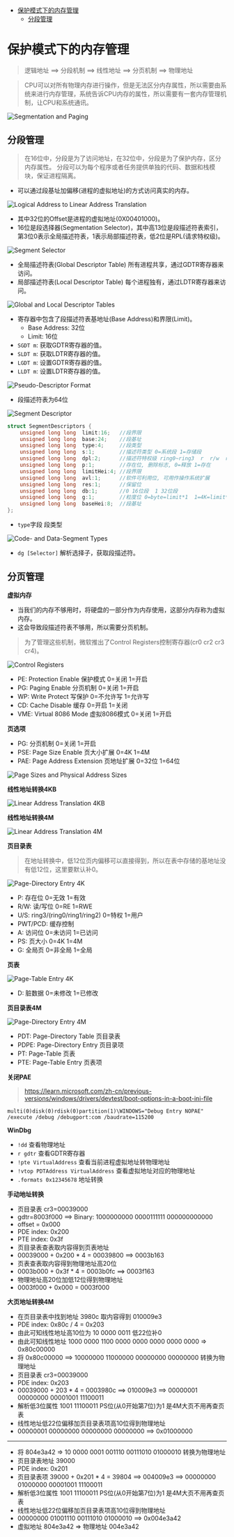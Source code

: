 
<!-- @import "[TOC]" {cmd="toc" depthFrom=1 depthTo=6 orderedList=false} -->

<!-- code_chunk_output -->

- [保护模式下的内存管理](#保护模式下的内存管理)
  - [分段管理](#分段管理)

<!-- /code_chunk_output -->


# 保护模式下的内存管理

> 逻辑地址 ==> 分段机制 ==> 线性地址 ==> 分页机制 ==> 物理地址

> CPU可以对所有物理内存进行操作，但是无法区分内存属性，所以需要由系统来进行内存管理，系统告诉CPU内存的属性，所以需要有一套内存管理机制，让CPU和系统通讯。

![Segmentation and Paging](pic/保护模式下的内存管理/image.png)

## 分段管理

> 在16位中，分段是为了访问地址，在32位中，分段是为了保护内存，区分内存属性。
> 分段可以为每个程序或者任务提供单独的代码、数据和栈模块，保证进程隔离。

* 可以通过段基址加偏移(进程的虚拟地址)的方式访问真实的内存。

![Logical Address to Linear Address Translation](pic/保护模式下的内存管理/image-1.png)

* 其中32位的Offset是进程的虚拟地址(0X00401000)。
* 16位是段选择器(Segmentation Selector)，其中高13位是段描述符表索引，第3位0表示全局描述符表，1表示局部描述符表，低2位是RPL(请求特权级)。

![Segment Selector](pic/保护模式下的内存管理/image-2.png)

* 全局描述符表(Global Descriptor Table) 所有进程共享，通过GDTR寄存器来访问。
* 局部描述符表(Local Descriptor Table)  每个进程独有，通过LDTR寄存器来访问。

![Global and Local Descriptor Tables](pic/保护模式下的内存管理/image-3.png)

* 寄存器中包含了段描述符表基地址(Base Address)和界限(Limit)。
    * Base Address: 32位
    * Limit: 16位
* `SGDT m`: 获取GDTR寄存器的值。
* `SLDT m`: 获取LDTR寄存器的值。
* `LGDT m`: 设置GDTR寄存器的值。
* `LLDT m`: 设置LDTR寄存器的值。

![Pseudo-Descriptor Format](pic/保护模式下的内存管理/image-4.png)

* 段描述符表为64位

![Segment Descriptor](pic/保护模式下的内存管理/image-5.png)

``` C++
struct SegmentDescriptors {
	unsigned long long  limit:16;	//段界限
	unsigned long long  base:24;	//段基址
	unsigned long long  type:4;		//段类型
	unsigned long long  s:1;		//描述符类型 0=系统段 1=存储段
	unsigned long long  dpl:2;		//描述符特权级 ring0~ring3  r  r/w  r/e
	unsigned long long  p:1;		//存在位, 删除标志, 0=释放 1=存在
	unsigned long long  limitHei:4;	//段界限
	unsigned long long  avl:1;		//软件可利用位, 可用作操作系统扩展
	unsigned long long  res:1;		//保留位
	unsigned long long  db:1;		//0 16位段  1 32位段	
	unsigned long long  g:1;		//粒度位 0=byte=limit*1  1=4K=limit*4K+0xfff 
	unsigned long long  baseHei:8;  //段基址
};
```

* `type`字段 段类型

![Code- and Data-Segment Types](pic/保护模式下的内存管理/image-6.png)

* `dg [Selector]` 解析选择子，获取段描述符。

## 分页管理

**虚拟内存**
* 当我们的内存不够用时，将硬盘的一部分作为内存使用，这部分内存称为虚拟内存。
* 这会导致段描述符表不够用，所以需要分页机制。

> 为了管理这些机制，微软推出了Control Registers控制寄存器(cr0 cr2 cr3 cr4)。

![Control Registers](pic/保护模式下的内存管理/image-7.png)

* PE: Protection Enable 保护模式 0=关闭 1=开启
* PG: Paging Enable 分页机制 0=关闭 1=开启
* WP: Write Protect 写保护 0=不允许写 1=允许写
* CD: Cache Disable 缓存 0=开启 1=关闭
* VME: Virtual 8086 Mode 虚拟8086模式 0=关闭 1=开启

**页选项**
* PG: 分页机制 0=关闭 1=开启
* PSE: Page Size Enable 页大小扩展 0=4K 1=4M
* PAE: Page Address Extension 页地址扩展 0=32位 1=64位

![Page Sizes and Physical Address Sizes](pic/保护模式下的内存管理/image-8.png)

**线性地址转换4KB**

![Linear Address Translation 4KB](pic/保护模式下的内存管理/image-9.png)

**线性地址转换4M**

![Linear Address Translation 4M](pic/保护模式下的内存管理/image-10.png)

**页目录表**
> 在地址转换中，低12位页内偏移可以直接得到，所以在表中存储的基地址没有低12位，这里要默认补0。

![Page-Directory Entry 4K](pic/保护模式下的内存管理/image-11.png)

* P: 存在位 0=无效 1=有效
* R/W: 读/写位 0=RE 1=RWE
* U/S: ring3/(ring0/ring1/ring2) 0=特权 1=用户
* PWT/PCD: 缓存控制 
* A: 访问位 0=未访问 1=已访问
* PS: 页大小 0=4K 1=4M
* G: 全局页 0=非全局 1=全局

**页表**

![Page-Table Entry 4K](pic/保护模式下的内存管理/image-12.png)

* D: 脏数据 0=未修改 1=已修改

**页目录表4M**

![Page-Directory Entry 4M](pic/保护模式下的内存管理/image-13.png)

* PDT: Page-Directory Table 页目录表
* PDPE: Page-Directory Entry 页目录项
* PT: Page-Table 页表
* PTE: Page-Table Entry 页表项

**关闭PAE**

> https://learn.microsoft.com/zh-cn/previous-versions/windows/drivers/devtest/boot-options-in-a-boot-ini-file

```
multi(0)disk(0)rdisk(0)partition(1)\WINDOWS="Debug Entry NOPAE" /execute /debug /debugport:com /baudrate=115200
```

**WinDbg**
* `!dd` 查看物理地址
* `r gdtr` 查看GDTR寄存器
* `!pte VirtualAddress` 查看当前进程虚拟地址转物理地址
* `!vtop PDTAddress VirtualAddress` 查看虚拟地址对应的物理地址
* `.formats 0x12345678` 地址转换

**手动地址转换**

* 页目录表 cr3=00039000
* gdtr=8003f000 ==> Binary:  1000000000 0000111111 000000000000
* offset = 0x000
* PDE index: 0x200
* PTE index: 0x3f
* 页目录表查表取内容得到页表地址
* 00039000 + 0x200 * 4 = 00039800 ==> 0003b163
* 页表查表取内容得到物理地址高20位
* 0003b000 + 0x3f * 4 = 0003b0fc ==> 0003f163
* 物理地址高20位加低12位得到物理地址
* 0003f000 + 0x000 = 0003f000

**大页地址转换4M**

* 在页目录表中找到地址 3980c 取内容得到 010009e3
* PDE index: 0x80c / 4 = 0x203
* 由此可知线性地址高10位为 10 0000 0011 低22位补0
* 由此可知线性地址 1000 0000 1100 0000 0000 0000 0000 0000 => 0x80c00000
* 将 0x80c00000 ==> 10000000 11000000 00000000 00000000 转换为物理地址
* 页目录表 cr3=00039000
* PDE index: 0x203
* 00039000 + 203 * 4 = 0003980c ==> 010009e3 ==> 00000001 00000000 00001001 11100011
* 解析低3位属性 1001 11100011 PS位(从0开始第7位)为1 是4M大页不用再查页表
* 线性地址低22位偏移加页目录表项高10位得到物理地址
* 00000001 00000000 00000000 00000000 ==> 0x01000000

----

* 将 804e3a42 => 10 0000 0001 001110 00111010 01000010 转换为物理地址
* 页目录表地址 39000
* PDE index: 0x201
* 页目录表项 39000 + 0x201 * 4 = 39804 ==> 004009e3 ==> 00000000 01000000 00001001 11100011
* 解析低3位属性 1001 11100011 PS位(从0开始第7位)为1 是4M大页不用再查页表
* 线性地址低22位偏移加页目录表项高10位得到物理地址
* 00000000 01001110 00111010 01000010 ==> 0x004e3a42
* 虚拟地址 804e3a42 => 物理地址 004e3a42